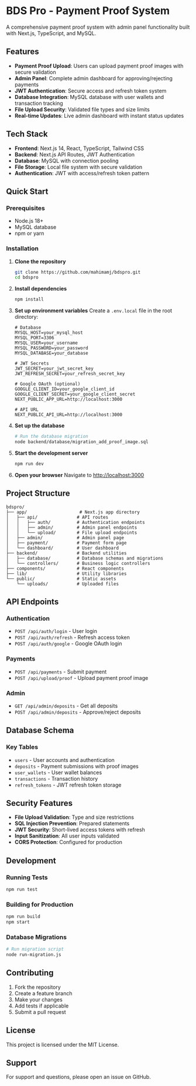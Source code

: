 # BDS Pro - Payment Proof System

A comprehensive payment proof system with admin panel functionality built with Next.js, TypeScript, and MySQL.

## Features

- **Payment Proof Upload**: Users can upload payment proof images with secure validation
- **Admin Panel**: Complete admin dashboard for approving/rejecting payments
- **JWT Authentication**: Secure access and refresh token system
- **Database Integration**: MySQL database with user wallets and transaction tracking
- **File Upload Security**: Validated file types and size limits
- **Real-time Updates**: Live admin dashboard with instant status updates

## Tech Stack

- **Frontend**: Next.js 14, React, TypeScript, Tailwind CSS
- **Backend**: Next.js API Routes, JWT Authentication
- **Database**: MySQL with connection pooling
- **File Storage**: Local file system with secure validation
- **Authentication**: JWT with access/refresh token pattern

## Quick Start

### Prerequisites

- Node.js 18+ 
- MySQL database
- npm or yarn

### Installation

1. **Clone the repository**
   ```bash
   git clone https://github.com/mahimamj/bdspro.git
   cd bdspro
   ```

2. **Install dependencies**
   ```bash
   npm install
   ```

3. **Set up environment variables**
   Create a `.env.local` file in the root directory:
   ```env
   # Database
   MYSQL_HOST=your_mysql_host
   MYSQL_PORT=3306
   MYSQL_USER=your_username
   MYSQL_PASSWORD=your_password
   MYSQL_DATABASE=your_database

   # JWT Secrets
   JWT_SECRET=your_jwt_secret_key
   JWT_REFRESH_SECRET=your_refresh_secret_key

   # Google OAuth (optional)
   GOOGLE_CLIENT_ID=your_google_client_id
   GOOGLE_CLIENT_SECRET=your_google_client_secret
   NEXT_PUBLIC_APP_URL=http://localhost:3000

   # API URL
   NEXT_PUBLIC_API_URL=http://localhost:3000
   ```

4. **Set up the database**
   ```bash
   # Run the database migration
   node backend/database/migration_add_proof_image.sql
   ```

5. **Start the development server**
   ```bash
   npm run dev
   ```

6. **Open your browser**
   Navigate to [http://localhost:3000](http://localhost:3000)

## Project Structure

```
bdspro/
├── app/                    # Next.js app directory
│   ├── api/               # API routes
│   │   ├── auth/          # Authentication endpoints
│   │   ├── admin/         # Admin panel endpoints
│   │   └── upload/        # File upload endpoints
│   ├── admin/             # Admin panel page
│   ├── payment/           # Payment form page
│   └── dashboard/         # User dashboard
├── backend/               # Backend utilities
│   ├── database/          # Database schemas and migrations
│   └── controllers/       # Business logic controllers
├── components/            # React components
├── lib/                   # Utility libraries
└── public/                # Static assets
    └── uploads/           # Uploaded files
```

## API Endpoints

### Authentication
- `POST /api/auth/login` - User login
- `POST /api/auth/refresh` - Refresh access token
- `POST /api/auth/google` - Google OAuth login

### Payments
- `POST /api/payments` - Submit payment
- `POST /api/upload/proof` - Upload payment proof image

### Admin
- `GET /api/admin/deposits` - Get all deposits
- `POST /api/admin/deposits` - Approve/reject deposits

## Database Schema

### Key Tables
- `users` - User accounts and authentication
- `deposits` - Payment submissions with proof images
- `user_wallets` - User wallet balances
- `transactions` - Transaction history
- `refresh_tokens` - JWT refresh token storage

## Security Features

- **File Upload Validation**: Type and size restrictions
- **SQL Injection Prevention**: Prepared statements
- **JWT Security**: Short-lived access tokens with refresh
- **Input Sanitization**: All user inputs validated
- **CORS Protection**: Configured for production

## Development

### Running Tests
```bash
npm run test
```

### Building for Production
```bash
npm run build
npm start
```

### Database Migrations
```bash
# Run migration script
node run-migration.js
```

## Contributing

1. Fork the repository
2. Create a feature branch
3. Make your changes
4. Add tests if applicable
5. Submit a pull request

## License

This project is licensed under the MIT License.

## Support

For support and questions, please open an issue on GitHub.
